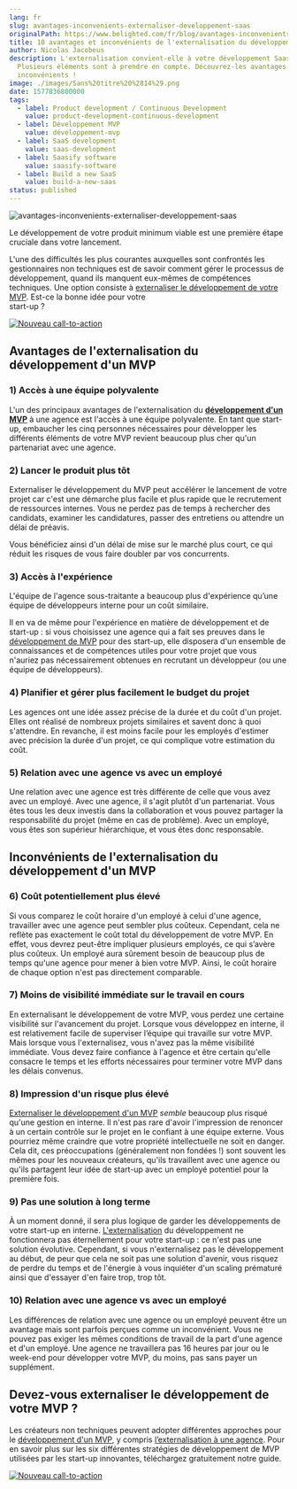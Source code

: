 ```yaml
---
lang: fr
slug: avantages-inconvenients-externaliser-developpement-saas
originalPath: https://www.belighted.com/fr/blog/avantages-inconvenients-externaliser-developpement-saas
title: 10 avantages et inconvénients de l'externalisation du développement SaaS
author: Nicolas Jacobeus
description: L'externalisation convient-elle à votre développement Saas ?
  Plusieurs éléments sont à prendre en compte. Découvrez-les avantages et
  inconvénients !
image: ./images/Sans%20titre%20%2814%29.png
date: 1577836800000
tags:
  - label: Product development / Continuous Development
    value: product-development-continuous-development
  - label: Développement MVP
    value: développement-mvp
  - label: SaaS development
    value: saas-development
  - label: Saasify software
    value: saasify-software
  - label: Build a new SaaS
    value: build-a-new-saas
status: published
---
```

![avantages-inconvenients-externaliser-developpement-saas](/images/legacy/PNS5v9EIdj5hee1042Nvq.png)

Le développement de votre produit minimum viable est une première étape cruciale dans votre lancement.

L'une des difficultés les plus courantes auxquelles sont confrontés les gestionnaires non techniques est de savoir comment gérer le processus de développement, quand ils manquent eux-mêmes de compétences techniques. Une option consiste à [externaliser le développement de votre MVP](/fr/ressources/ebook-externaliser-developpement-mvp). Est-ce la bonne idée pour votre  
start-up ?

[![Nouveau call-to-action](/images/legacy-cta/aT-qcraOXB4F5eu_1iBV7.png)](https://cta-redirect.hubspot.com/cta/redirect/1684659/4b0783da-e328-4356-8375-9e4da3107f31)

**Avantages de l'externalisation du développement d'un MVP**
------------------------------------------------------------

### 1) Accès à une équipe polyvalente

L'un des principaux avantages de l'externalisation du [**développement d'un MVP**](/fr/developpement-mvp) à une agence est l'accès à une équipe polyvalente. En tant que start-up, embaucher les cinq personnes nécessaires pour développer les différents éléments de votre MVP revient beaucoup plus cher qu'un partenariat avec une agence.

### 2) Lancer le produit plus tôt

Externaliser le développement du MVP peut accélérer le lancement de votre projet car c'est une démarche plus facile et plus rapide que le recrutement de ressources internes. Vous ne perdez pas de temps à rechercher des candidats, examiner les candidatures, passer des entretiens ou attendre un délai de préavis.

Vous bénéficiez ainsi d'un délai de mise sur le marché plus court, ce qui réduit les risques de vous faire doubler par vos concurrents.

### 3) Accès à l'expérience

L'équipe de l'agence sous-traitante a beaucoup plus d'expérience qu’une équipe de développeurs interne pour un coût similaire.

Il en va de même pour l'expérience en matière de développement et de start-up : si vous choisissez une agence qui a fait ses preuves dans le [développement de MVP](/fr/developpement-mvp) pour des start-up, elle disposera d'un ensemble de connaissances et de compétences utiles pour votre projet que vous n'auriez pas nécessairement obtenues en recrutant un développeur (ou une équipe de développeurs).

### 4) Planifier et gérer plus facilement le budget du projet

Les agences ont une idée assez précise de la durée et du coût d'un projet. Elles ont réalisé de nombreux projets similaires et savent donc à quoi s'attendre. En revanche, il est moins facile pour les employés d'estimer avec précision la durée d'un projet, ce qui complique votre estimation du coût.

### 5) Relation avec une agence vs avec un employé

Une relation avec une agence est très différente de celle que vous avez avec un employé. Avec une agence, il s'agit plutôt d'un partenariat. Vous êtes tous les deux investis dans la collaboration et vous pouvez partager la responsabilité du projet (même en cas de problème). Avec un employé, vous êtes son supérieur hiérarchique, et vous êtes donc responsable.

**Inconvénients de l'externalisation du développement d'un MVP**
----------------------------------------------------------------

### 6) Coût potentiellement plus élevé

Si vous comparez le coût horaire d'un employé à celui d'une agence, travailler avec une agence peut sembler plus coûteux. Cependant, cela ne reflète pas exactement le coût total du développement de votre MVP. En effet, vous devrez peut-être impliquer plusieurs employés, ce qui s’avère plus coûteux. Un employé aura sûrement besoin de beaucoup plus de temps qu'une agence pour mener à bien votre MVP. Ainsi, le coût horaire de chaque option n'est pas directement comparable.

### 7) Moins de visibilité immédiate sur le travail en cours

En externalisant le développement de votre MVP, vous perdez une certaine visibilité sur l'avancement du projet. Lorsque vous développez en interne, il est relativement facile de superviser l’équipe qui travaille sur votre MVP. Mais lorsque vous l'externalisez, vous n'avez pas la même visibilité immédiate. Vous devez faire confiance à l'agence et être certain qu'elle consacre le temps et les efforts nécessaires pour terminer votre MVP dans les délais convenus.

### 8) Impression d'un risque plus élevé

[Externaliser le développement d'un MVP](/fr/ressources/ebook-externaliser-developpement-mvp) _semble_ beaucoup plus risqué qu'une gestion en interne. Il n'est pas rare d'avoir l'impression de renoncer à un certain contrôle sur le projet en le confiant à une équipe externe. Vous pourriez même craindre que votre propriété intellectuelle ne soit en danger. Cela dit, ces préoccupations (généralement non fondées !) sont souvent les mêmes pour les nouveaux créateurs, qu'ils travaillent avec une agence ou qu'ils partagent leur idée de start-up avec un employé potentiel pour la première fois.

### 9) Pas une solution à long terme

À un moment donné, il sera plus logique de garder les développements de votre start-up en interne. [L'externalisation](/fr/ressources/ebook-externaliser-developpement-mvp) du développement ne fonctionnera pas éternellement pour votre start-up : ce n'est pas une solution évolutive. Cependant, si vous n'externalisez pas le développement au début, de peur que cela ne soit pas une solution d'avenir, vous risquez de perdre du temps et de l'énergie à vous inquiéter d'un scaling prématuré ainsi que d'essayer d'en faire trop, trop tôt.

### 10) Relation avec une agence vs avec un employé

Les différences de relation avec une agence ou un employé peuvent être un avantage mais sont parfois perçues comme un inconvénient. Vous ne pouvez pas exiger les mêmes conditions de travail de la part d'une agence et d'un employé. Une agence ne travaillera pas 16 heures par jour ou le week-end pour développer votre MVP, du moins, pas sans payer un supplément.

**Devez-vous externaliser le développement de votre MVP ?**
-----------------------------------------------------------

Les créateurs non techniques peuvent adopter différentes approches pour le [développement d'un MVP](/fr/developpement-mvp), y compris [l’externalisation à une agence](/fr/ressources/ebook-externaliser-developpement-mvp). Pour en savoir plus sur les six différentes stratégies de développement de MVP utilisées par les start-up innovantes, téléchargez gratuitement notre guide.

[![Nouveau call-to-action](/images/legacy-cta/aT-qcraOXB4F5eu_1iBV7.png)](https://cta-redirect.hubspot.com/cta/redirect/1684659/4b0783da-e328-4356-8375-9e4da3107f31)